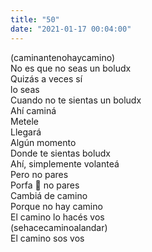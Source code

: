 ```yaml
---
title: "50"
date: "2021-01-17 00:04:00"
---
```


(caminantenohaycamino)\
No es que no seas un boludx\
Quizás a veces sí\
lo seas\
Cuando no te sientas un boludx\
Ahí caminá\
Metele\
Llegará\
Algún momento\
Donde te sientas boludx\
Ahí, simplemente volanteá\
Pero no pares\
Porfa 🙏 no pares\
Cambiá de camino\
Porque no hay camino\
El camino lo hacés vos\
(sehacecaminoalandar)\
El camino sos vos
